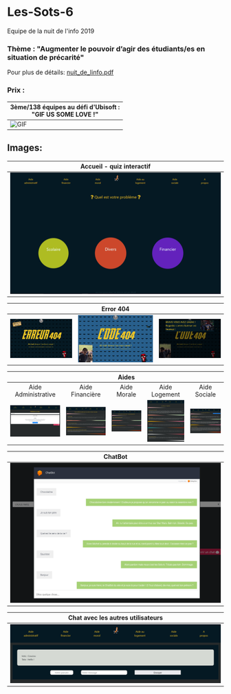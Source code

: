 # Les-Sots-6
Equipe de la nuit de l'info 2019

### Thème : "Augmenter le pouvoir d’agir des étudiants/es en situation de précarité"
Pour plus de détails: [nuit_de_linfo.pdf](nuit_de_linfo.pdf)

### Prix :

| 3ème/138 équipes au défi d'Ubisoft : </br> "GIF US SOME LOVE !" |
| --- |
| ![GIF](site/images/ubisoft.gif) |

## Images:

| Accueil - quiz interactif |
| --- |
| ![Home](img/home.png) |

| | Error 404 | |
| --- | --- | --- |
| ![404 1](img/404.png) | ![404 2](img/404%20troll.png) | ![404 3](img/404%20troll%20end.png) |

| | | Aides | | |
| :-: | :-: | :-: | :-: | :-: |
| Aide Administrative | Aide Financière | Aide Morale | Aide Logement | Aide Sociale |
| ![Aide Administratif](img/Aide%20Administratif.png) | ![Aide Financier](img/Aide%20Financier.png) | ![Aide Moral](img/Aide%20Moral.png) | ![Aide Logement](img/Aide%20Logement.png) | ![Aide Sociale](img/Aide%20Sociale.png) |


| ChatBot |
| --- |
| ![chatbot](img/chatbot.png) |

| Chat avec les autres utilisateurs |
| --- |
| ![chat](img/chat.png) |
